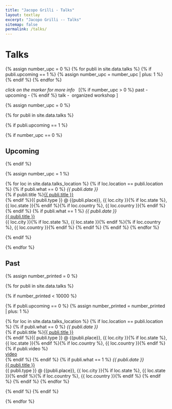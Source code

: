 ```yaml
---
title: "Jacopo Grilli - Talks"
layout: textlay
excerpt: "Jacopo Grilli -- Talks"
sitemap: false
permalink: /talks/
---
```


# Talks

<head>
<style>
    .redText
    {
        color:#ffb778;
    }
    .greenText
    {
        color:#c78aff;
    }
    .futurepText
    {
        color:#ff0808;
    }
    .pastpText
    {
        color:#696969;
    }
</style>
</head>

<!--count the number of upcoming talks-->
{% assign number_upc = 0 %}
{% for publi in site.data.talks %}
{% if publi.upcoming == 1 %}
  {% assign number_upc = number_upc | plus: 1 %}
{% endif %}
{% endfor %}


<div class="map" markdown="0">
<div id="talkMaps" class="templatemo-map"></div>
</div>


<em>click on the marker for more info </em>&nbsp;
[{% if number_upc > 0 %}<span class="pastpText"><em><i class="fa fa-map-marker" aria-hidden="true"></i></em></span>  past&nbsp;-&nbsp; <span class="futurepText"><em><i class="fa fa-map-marker" aria-hidden="true"></i></em></span> upcoming&nbsp;-&nbsp;{% endif %}<span class="redText"><em><i class="fa fa-comment" aria-hidden="true"></i></em></span> talk&nbsp;-&nbsp; <span class="greenText"><em><i class="fa fa-comments" aria-hidden="true"></i></em></span> organized workshop
]


{% assign number_upc = 0 %}

{% for publi in site.data.talks %}

{% if publi.upcoming == 1 %}

  {% if number_upc == 0 %}<h2 id="upcoming">Upcoming</h2>{% endif %}

  {% assign number_upc = 1 %}

  {% for loc in site.data.talks_location %}
  {% if loc.location == publi.location %}
  {% if publi.what == 0 %}
  <em><i class="fa fa-comment" aria-hidden="true"  style="color:#ffb778" ></i> {{ publi.date }}</em><br>{% if publi.title %}<a style="display:inline;"  target="_blank" href="{{ publi.url }}" >{{ publi.title }}</a><br>{% endif %}{{ publi.type }} @ {{publi.place}}, {{ loc.city }}{% if loc.state %}, {{ loc.state }}{% endif %}{% if loc.country %}, {{ loc.country }}{% endif %}
  {% endif %}
  {% if publi.what == 1 %}
  <em><i class="fa fa-comments" aria-hidden="true"   style="color:#c78aff"></i> {{ publi.date }}</em><br>
  <a style="display:inline;"  target="_blank" href="{{ publi.url }}" >{{ publi.title }}</a><br>
{{ loc.city }}{% if loc.state %}, {{ loc.state }}{% endif %}{% if loc.country %}, {{ loc.country }}{% endif %}
  {% endif %}
  {% endif %}
  {% endfor %}
  

{% endif %}

{% endfor %}


## Past

{% assign number_printed = 0 %}

{% for publi in site.data.talks %}

{% if number_printed < 10000 %}

{% if publi.upcoming == 0 %}
  {% assign number_printed = number_printed | plus: 1 %}

  {% for loc in site.data.talks_location %}
  {% if loc.location == publi.location %}
  {% if publi.what == 0 %}
  <em><i class="fa fa-comment" aria-hidden="true"  style="color:#ffb778" ></i> {{ publi.date }}</em><br>{% if publi.title %}<a style="display:inline;"  target="_blank" href="{{ publi.url }}" >{{ publi.title }}</a><br>{% endif %}{{ publi.type }} @ {{publi.place}}, {{ loc.city }}{% if loc.state %}, {{ loc.state }}{% endif %}{% if loc.country %}, {{ loc.country }}{% endif %}{% if publi.video %}<br><a style="display:inline;"  target="_blank" href="{{ publi.video }}" ><i class="fa fa-play" aria-hidden="true"  ></i> video</a><br>{% endif %}
  {% endif %}
  {% if publi.what == 1 %}
  <em><i class="fa fa-comments" aria-hidden="true"   style="color:#c78aff"></i> {{ publi.date }}</em><br>
  <a style="display:inline;"  target="_blank" href="{{ publi.url }}" >{{ publi.title }}</a><br>
  {{ publi.type }} @ {{publi.place}}, {{ loc.city }}{% if loc.state %}, {{ loc.state }}{% endif %}{% if loc.country %}, {{ loc.country }}{% endif %}
  {% endif %}
  {% endif %}
  {% endfor %}

{% endif %}
{% endif %}


{% endfor %}



